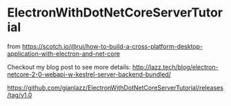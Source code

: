 # ElectronWithDotNetCoreServerTutorial
from https://scotch.io/@rui/how-to-build-a-cross-platform-desktop-application-with-electron-and-net-core

Checkout my blog post to see more details:
http://lazz.tech/blog/electron-netcore-2-0-webapi-w-kestrel-server-backend-bundled/


https://github.com/gianlazz/ElectronWithDotNetCoreServerTutorial/releases/tag/v1.0
